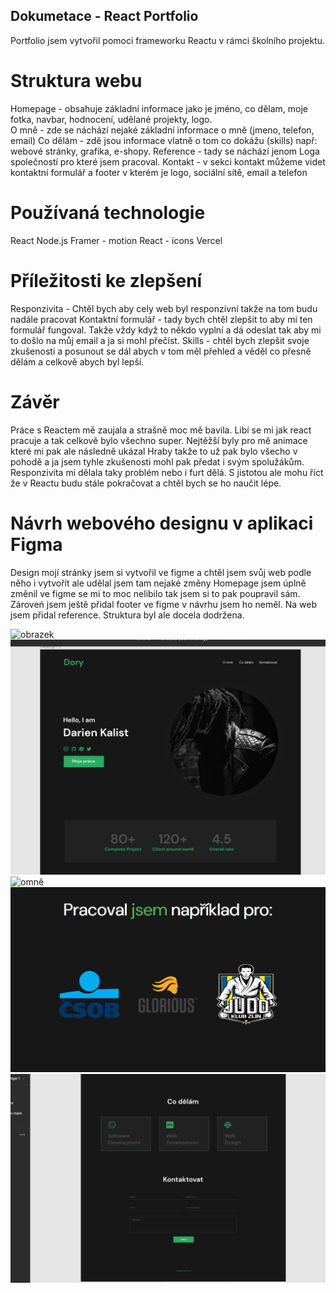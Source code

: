 ## Dokumetace - React Portfolio 
Portfolio jsem vytvořil pomoci frameworku Reactu v rámci školního projektu.
# Struktura webu 
Homepage - obsahuje základní informace jako je jméno, co dělam, moje fotka, navbar, hodnocení, udělané projekty, logo.  
O mně - zde se náchází nejaké základní informace o mně (jmeno, telefon, email)
Co dělám - zdě jsou informace vlatně o tom co dokážu (skills) např: webové stránky, grafika, e-shopy. 
Reference - tady se náchází jenom Loga společností pro které jsem pracoval.
Kontakt - v sekci kontakt můžeme videt kontaktní formulář a footer v kterém je logo, sociální sítě, email a telefon 
# Používaná technologie
React
Node.js
Framer - motion
React - icons 
Vercel 
# Příležitosti ke zlepšení
Responzivita - Chtěl bych aby cely web byl responzivní takže na tom budu nadále pracovat 
Kontaktní formulář - tady bych chtěl zlepšit to aby mi ten formulář fungoval. Takže vždy když to někdo vyplní a dá odeslat tak aby mi to došlo na můj email a ja si mohl přečíst.
Skills - chtěl bych zlepšit svoje zkušenosti a posunout se dál abych v tom měl přehled a věděl co přesně dělám a celkově abych byl lepší. 
# Závěr
Práce s Reactem mě zaujala a strašně moc mě bavila. 
Libí se mi jak react pracuje a tak celkově bylo všechno super.
Nejtěžší byly pro mě animace které mi pak ale následně ukázal Hraby takže to už pak bylo všecho v pohodě a ja jsem tyhle zkušenosti mohl pak předat i svým spolužákům.
Responzivita mi dělala taky problém nebo i furt dělá.
S jistotou ale mohu říct že v Reactu budu stále pokračovat a chtěl bych se ho naučit lépe.
# Návrh webového designu v aplikaci Figma
Design mojí stránky jsem si vytvořil ve figme a chtěl jsem svůj web podle něho i vytvořít ale udělal jsem tam nejaké změny
Homepage jsem úplně změnil ve figme se mi to moc nelibilo tak jsem si to pak poupravil sám.
Zároveń jsem ještě přidal footer ve figme v návrhu jsem ho neměl.
Na web jsem přidal reference.
Struktura byl ale docela dodržena.

![obrazek](https://github.com/kalibear99/React_ukol/assets/148329667/21d761ff-9dd3-416f-97e3-b23c74f9627a)
![homepage](https://github.com/kalibear99/React_ukol/blob/main/public/homepage.png?raw=true)
![omně](https://github.com/kalibear99/React_ukol/blob/main/public/o%20mn%C4%9B.png?raw=true)
![Reference](https://github.com/kalibear99/React_ukol/blob/main/public/reference.png?raw=true)
![Kontakt](https://github.com/kalibear99/React_ukol/blob/main/public/Skills.png?raw=true)

